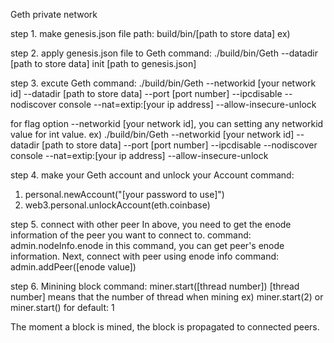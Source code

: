 Geth private network

step 1. make genesis.json file
  path: build/bin/[path to store data]
  ex)

step 2. apply genesis.json file to Geth
  command: ./build/bin/Geth --datadir [path to store data] init [path to genesis.json] 
  
step 3. excute Geth
  command:  ./build/bin/Geth --networkid [your network id] --datadir [path to store data] --port [port number] --ipcdisable --nodiscover console --nat=extip:[your ip address] --allow-insecure-unlock

  for flag option --networkid [your network id], you can setting any networkid value for int value. 
  ex) ./build/bin/Geth --networkid [your network id] --datadir [path to store data] --port [port number] --ipcdisable --nodiscover console --nat=extip:[your ip 
address] --allow-insecure-unlock

step 4. make your Geth account and unlock your Account
  command: 
  1) personal.newAccount("[your password to use]")
  2) web3.personal.unlockAccount(eth.coinbase)
        
step 5. connect with other peer
  In above, you need to get the enode information of the peer you want to connect to.
  command: admin.nodeInfo.enode 
  in this command, you can get peer's enode information.
  Next, connect with peer using enode info 
  command: admin.addPeer([enode value])

step 6. Minining block
  command: miner.start([thread number])
  [thread number] means that the number of thread when mining
  ex) miner.start(2) or miner.start() for default: 1

  The moment a block is mined, the block is propagated to connected peers.
  
